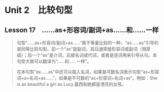 ﻿ # Unit 2　比较句型
 ## Lesson 17　……as+形容词/副词+as……和……一样
 
> 句型“……as+形容词/副词+as……”属于等量比较的一种，“as……as”引导的是同等比较句型。前一个“as”是副词，其后通常接形容词或副词（用原级）；后一个“as”是介词，后接名词或代词，或者是连词用来引导从句。本句型大致可以翻译为“……和……一样”。

> 在本句型“as……as”中还可以插入名词，如果是可数名词表示句型“as+形容词+a+名词+as……”，如果是不可数的“as+形容词+名词+as”。例如：She is as beautiful a girl as Lucy.露西和她都是漂亮的女孩。


 